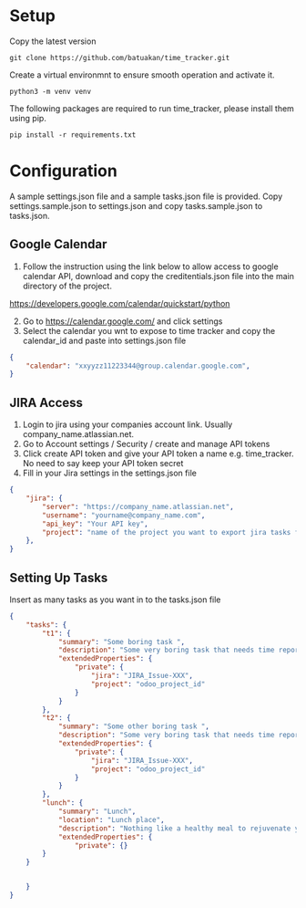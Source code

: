 Setup
=====

Copy the latest version

```console
git clone https://github.com/batuakan/time_tracker.git
```

Create a virtual environmnt to ensure smooth operation and activate it.

```console
python3 -m venv venv
```

The following packages are required to run time_tracker, please install them using pip.

```console
pip install -r requirements.txt
```

Configuration
=============

A sample settings.json file and a sample tasks.json file is provided. Copy settings.sample.json to settings.json and copy tasks.sample.json to tasks.json.

Google Calendar
---------------

1. Follow the instruction using the link below to allow access to google calendar API, download and copy the creditentials.json file into the main directory of the project. 

https://developers.google.com/calendar/quickstart/python

2. Go to https://calendar.google.com/ and click settings
3. Select the calendar you wnt to expose to time tracker and copy the calendar_id and paste into settings.json file

```json
{
    "calendar": "xxyyzz11223344@group.calendar.google.com",
}
```

JIRA Access
-----------

1. Login to jira using your companies account link. Usually company_name.atlassian.net.
2. Go to Account settings / Security / create and manage API tokens
3. Click create API token and give your API token a name e.g. time_tracker. No need to say keep your API token secret
4. Fill in your Jira settings in the settings.json file
    
```json
{
    "jira": {
        "server": "https://company_name.atlassian.net",
        "username": "yourname@company_name.com",
        "api_key": "Your API key",
        "project": "name of the project you want to export jira tasks from"
    },
}
```

Setting Up Tasks
----------------

Insert as many tasks as you want in to the tasks.json file

```json
{
    "tasks": {
        "t1": {
            "summary": "Some boring task ",
            "description": "Some very boring task that needs time reporting",
            "extendedProperties": {
                "private": {
                    "jira": "JIRA_Issue-XXX",
                    "project": "odoo_project_id"                    
                }
            }
        },
        "t2": {
            "summary": "Some other boring task ",
            "description": "Some very boring task that needs time reporting",
            "extendedProperties": {
                "private": {
                    "jira": "JIRA_Issue-XXX",
                    "project": "odoo_project_id"                    
                }
            }
        },
        "lunch": {
            "summary": "Lunch",
            "location": "Lunch place",
            "description": "Nothing like a healthy meal to rejuvenate your body and soul :)",
            "extendedProperties": {
                "private": {}
        }
    }


    }
}
```

